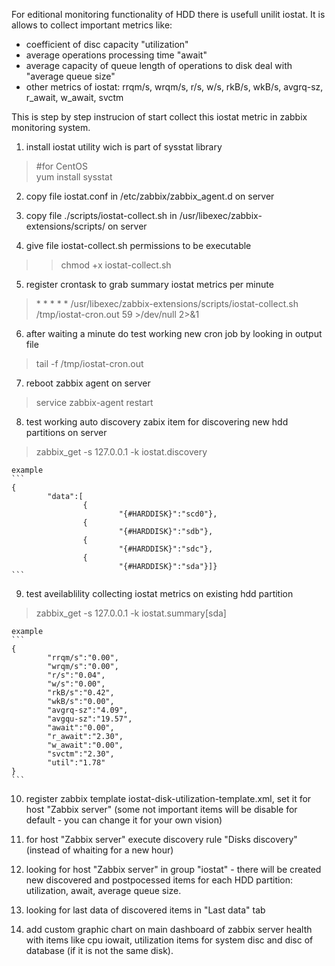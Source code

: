 For editional monitoring functionality of HDD there is usefull unilit iostat.
It is allows to collect important metrics like:
- coefficient of disc capacity "utilization"
- average operations processing time "await"
- average capacity of queue length of operations to disk deal with "average queue size"
- other metrics of iostat: rrqm/s, wrqm/s, r/s, w/s, rkB/s, wkB/s, avgrq-sz, r_await, w_await, svctm

This is step by step instrucion of start collect this iostat metric in zabbix monitoring system.

1. install iostat utility wich is part of sysstat library
> \#for CentOS <br>
> yum install sysstat

2. copy file iostat.conf in /etc/zabbix/zabbix_agent.d on server

3. copy file ./scripts/iostat-collect.sh in /usr/libexec/zabbix-extensions/scripts/ on server

4. give file iostat-collect.sh permissions to be executable
>> chmod +x iostat-collect.sh

5. register crontask to grab summary iostat metrics per minute
>\* \* \* \* \* /usr/libexec/zabbix-extensions/scripts/iostat-collect.sh /tmp/iostat-cron.out 59 >/dev/null 2>&1

6. after waiting a minute do test working new cron job by looking in output file
> tail -f /tmp/iostat-cron.out

7. reboot zabbix agent on server
>service zabbix-agent restart

8. test working auto discovery zabix item for discovering new hdd partitions on server
> zabbix_get -s 127.0.0.1 -k iostat.discovery

	example
	```
	{
			"data":[
					{
							"{#HARDDISK}":"scd0"},
					{
							"{#HARDDISK}":"sdb"},
					{
							"{#HARDDISK}":"sdc"},
					{
							"{#HARDDISK}":"sda"}]}
	```

9. test aveilablility collecting iostat metrics on existing hdd partition
> zabbix_get -s 127.0.0.1 -k iostat.summary[sda]

	example
	```
	{
			"rrqm/s":"0.00",
			"wrqm/s":"0.00",
			"r/s":"0.04",
			"w/s":"0.00",
			"rkB/s":"0.42",
			"wkB/s":"0.00",
			"avgrq-sz":"4.09",
			"avgqu-sz":"19.57",
			"await":"0.00",
			"r_await":"2.30",
			"w_await":"0.00",
			"svctm":"2.30",
			"util":"1.78"
	}
	```

10. register zabbix template iostat-disk-utilization-template.xml, set it for host "Zabbix server"
(some not important items will be disable for default - you can change it for your own vision)

11. for host "Zabbix server" execute discovery rule "Disks discovery" (instead of whaiting for a new hour)

12. looking for host "Zabbix server" in group "iostat" - there will be created new discovered and postpocessed items for each HDD partition: utilization, await, average queue size.

13. looking for last data of discovered items in "Last data" tab

14. add custom graphic chart on main dashboard of zabbix server health with items like cpu iowait, utilization items for system disc and disc of database (if it is not the same disk).